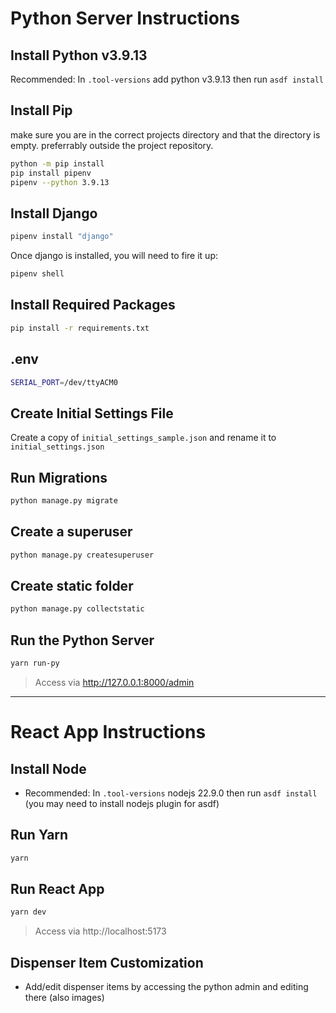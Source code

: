 # Python Server Instructions

## Install Python v3.9.13
Recommended: In `.tool-versions` add python v3.9.13 then run `asdf install`

## Install Pip
make sure you are in the correct projects directory
and that the directory is empty.
preferrably outside the project repository.
```bash
python -m pip install
pip install pipenv
pipenv --python 3.9.13
```

## Install Django
```bash
pipenv install "django"
```
Once django is installed, you will need to fire it up:
```bash
pipenv shell
```

## Install Required Packages
```bash
pip install -r requirements.txt
```

## .env
```bash
SERIAL_PORT=/dev/ttyACM0
```

## Create Initial Settings File
Create a copy of `initial_settings_sample.json` and rename it to `initial_settings.json`

## Run Migrations
```bash
python manage.py migrate
```

## Create a superuser
```bash
python manage.py createsuperuser
```

## Create static folder
```bash
python manage.py collectstatic
```

## Run the Python Server  
```bash
yarn run-py
```
> Access via http://127.0.0.1:8000/admin

---

# React App Instructions
## Install Node
- Recommended: In `.tool-versions` nodejs 22.9.0 then run `asdf install` (you may need to install nodejs plugin for asdf)

## Run Yarn
```bash
yarn
```

## Run React App

```bash 
yarn dev
``` 
> Access via http://localhost:5173

## Dispenser Item Customization
- Add/edit dispenser items by accessing the python admin and editing there (also images)
